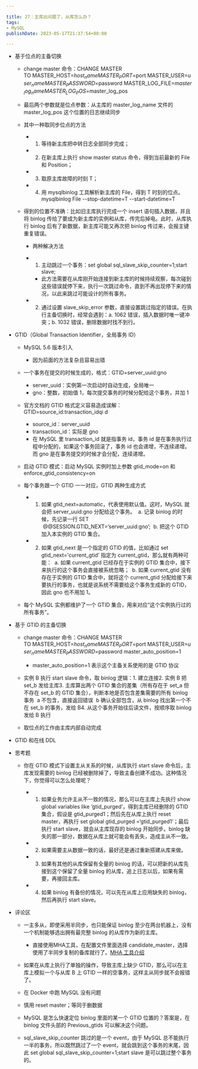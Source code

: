 ```yaml
---

title: 27｜主库出问题了，从库怎么办？
tags:
- MySQL
publishDate: 2023-05-17T21:37:54+08:00

---
```


- 基于位点的主备切换

  - change master 命令：CHANGE MASTER TO MASTER_HOST=$host_name MASTER_PORT=$port MASTER_USER=$user_name MASTER_PASSWORD=$password MASTER_LOG_FILE=$master_log_name MASTER_LOG_POS=$master_log_pos  
  - 最后两个参数就是位点参数：从主库的 master_log_name 文件的 master_log_pos 这个位置的日志继续同步
  - 其中一种取同步位点的方法

    - 1. 等待新主库把中转日志全部同步完成；
    - 2. 在新主库上执行 show master status 命令，得到当前最新的 File 和 Position；
    - 3. 取原主库故障的时刻 T；
    - 4. 用 mysqlbinlog 工具解析新主库的 File，得到 T 时刻的位点。mysqlbinlog File --stop-datetime=T --start-datetime=T

  - 得到的位置不准确：比如旧主库执行完成一个 insert 语句插入数据，并且将 binlog 传给了要成为新主库的实例和从库，传完后掉电。此时，从库执行 binlog 后有了新数据，新主库可能又再次把 binlog 传过来，会报主键重复错误。

    - 两种解决方法
    - 1. 主动跳过一个事务：set global sql_slave_skip_counter=1;start slave;

      - 此方法需要在从库刚开始连接到新主库的时候持续观察，每次碰到这些错误就停下来，执行一次跳过命令，直到不再出现停下来的情况，以此来跳过可能设计的所有事务。

    - 2. 通过设置 slave_skip_error 参数，直接设置跳过指定的错误。在执行主备切换时，经常会遇到：a. 1062 错误，插入数据时唯一键冲突；b. 1032 错误，删除数据时找不到行。

- GTID（Global Transaction Identifier，全局事务 ID）

  - MySQL 5.6 版本引入

    - 因为前面的方法复杂且容易出错

  - 一个事务在提交的时候生成的，格式：GTID=server_uuid:gno

    - server_uuid：实例第一次启动时自动生成，全局唯一
    - gno：整数，初始值 1，每次提交事务的时候分配给这个事务，并加 1

  - 官方文档的 GTID 格式定义容易造成误解：GTID=source_id:transaction_idqi d

    - source_id：server_uuid
    - transaction_id：实际是 gno
    - 在 MySQL 里 transaction_id 就是指事务 id，事务 id 是在事务执行过程中分配的，如果这个事务回滚了，事务 id 也会递增，不连续递增。而 gno 是在事务提交的时候才会分配，连续递增。

  - 启动 GTID 模式：启动 MySQL 实例时加上参数 gtid_mode=on 和 enforce_gtid_consistency=on
  - 每个事务跟一个 GTID 一一对应，GTID 两种生成方式

    - 1. 如果 gtid_next=automatic，代表使用默认值。这时，MySQL 就会把 server_uuid:gno 分配给这个事务。  a. 记录 binlog 的时候，先记录一行 SET   @@SESSION.GTID_NEXT=‘server_uuid:gno’;  b. 把这个 GTID 加入本实例的 GTID 集合。
    - 2. 如果 gtid_next 是一个指定的 GTID 的值，比如通过 set gtid_next='current_gtid’ 指定为 current_gtid，那么就有两种可能：  a. 如果 current_gtid 已经存在于实例的 GTID 集合中，接下来执行的这个事务会直接被系统忽略；  b. 如果 current_gtid 没有存在于实例的 GTID 集合中，就将这个 current_gtid 分配给接下来要执行的事务，也就是说系统不需要给这个事务生成新的 GTID，因此 gno 也不用加 1。

  - 每个 MySQL 实例都维护了一个 GTID 集合，用来对应“这个实例执行过的所有事务”。

- 基于 GTID 的主备切换

  - change master 命令：CHANGE MASTER TO MASTER_HOST=$host_name MASTER_PORT=$port MASTER_USER=$user_name MASTER_PASSWORD=$password master_auto_position=1 

    - master_auto_position=1 表示这个主备关系使用的是 GTID 协议

  - 实例 B 执行 start slave 命令，取 binlog 逻辑：1. 建立连接2. 实例 B 把 set_b 发给主库3. 主库算出两个 GTID 集合的差集（所有存在于 set_a 但不存在 set_b 的 GTID 集合），判断本地是否包含差集需要的所有 binlog 事务  a 不包含，直接返回错误  b 确认全部包含，从 binlog 找出第一个不在 set_b 的事务，发给 B4. 从这个事务开始往后读文件，按顺序取 binlog 发给 B 执行
  - 取位点的工作由主库内部自动完成

- GTID 和在线 DDL
- 思考题

  - 你在 GTID 模式下设置主从关系的时候，从库执行 start slave 命令后，主库发现需要的 binlog 已经被删除掉了，导致主备创建不成功。这种情况下，你觉得可以怎么处理呢？

    - 1. 如果业务允许主从不一致的情况，那么可以在主库上先执行 show global variables like ‘gtid_purged’，得到主库已经删除的 GTID 集合，假设是 gtid_purged1；然后先在从库上执行 reset master，再执行 set global gtid_purged =‘gtid_purged1’；最后执行 start slave，就会从主库现存的 binlog 开始同步。binlog 缺失的那一部分，数据在从库上就可能会有丢失，造成主从不一致。
    - 2. 如果需要主从数据一致的话，最好还是通过重新搭建从库来做。
    - 3. 如果有其他的从库保留有全量的 binlog 的话，可以把新的从库先接到这个保留了全量 binlog 的从库，追上日志以后，如果有需要，再接回主库。
    - 4. 如果 binlog 有备份的情况，可以先在从库上应用缺失的 binlog，然后再执行 start slave。

- 评论区

  - 一主多从，即使采用半同步，也只能保证 binlog 至少在两台机器上，没有一个机制能够选出拥有最完整 binlog 的从库作为新的主库。

    - 直接使用MHA工具，在配置文件里面选择 candidate_master，选择使用了半同步复制的备库就行了。[MHA 工具介绍](https://www.cnblogs.com/--smile/p/11475380.html)

  - 如果在从库上执行了单独的操作，导致主库上缺少 GTID，那么可以在主库上模拟一个与从库 B 上 GTID 一样的空事务，这样主从同步就不会报错了。
  - 在 Docker 中跑 MySQL 没有问题
  - 慎用 reset master；等同于删数据
  - MySQL 是怎么快速定位 binlog 里面的某一个 GTID 位置的？答案是，在 binlog 文件头部的 Previous_gtids 可以解决这个问题。
  - sql_slave_skip_counter 跳过的是一个 event，由于 MySQL 总不能执行一半的事务，所以既然跳过了一个 event，就会跳到这个事务的末尾，因此 set global sql_slave_skip_counter=1;start slave 是可以跳过整个事务的。

